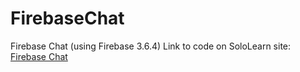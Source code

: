 # FirebaseChat
Firebase Chat (using Firebase 3.6.4)
Link to code on SoloLearn site: <a href="https://code.sololearn.com/WOgek3D3Y1UC/">Firebase Chat</a>
